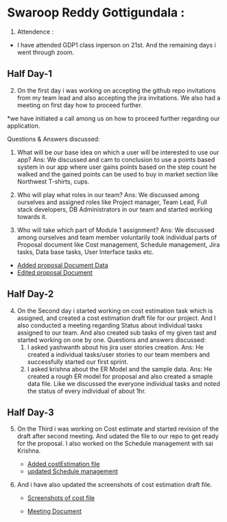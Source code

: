 # Swaroop Reddy Gottigundala :
1. Attendence :
* I have attended GDP1 class inperson on 21st. And the remaining days i went through zoom.

## Half Day-1

2. On the first day i was working on accepting the github repo invitations from my team lead and also accepting the jira invitations. We also had a meeting on first day how to proceed further.

*we have initiated a call among us on how to proceed further regarding our application.

Questions & Answers discussed:
1.	What will be our base idea on which a user will be interested to use our app?
Ans: We discussed and cam to conclusion to use a points based system in our app where user gains points based on the step count he walked and the gained points can be used to buy in market section like Northwest T-shirts, cups.

2. Who will play what roles in our team?
Ans: We discussed among ourselves and assigned roles like Project manager, Team Lead, Full stack developers, DB Administrators in our team and started working towards it.

3. Who will take which part of Module 1 assignment?
Ans: We discussed among ourselves and team member voluntarily took individual parts of Proposal document like Cost management, Schedule management, Jira tasks, Data base tasks, User Interface tasks etc.

* [Added proposal Document Data](https://github.com/sudheera96/Group-4--Hunt-game/commit/bb203bd44aa63f22a29f8a5b19a5b3b1f74b196a)
* [Edited proposal Document](https://github.com/sudheera96/Group-4--Hunt-game/commit/ac7cc327c278373bde9dedcf636bfa7af55e52f4)

## Half Day-2

4. On the Second day i started working on cost estimation task which is assigned, and created a cost estimation draft file for our project. And I also conducted a meeting    regarding Status about individual tasks assigned to our team. And also created sub tasks of my given tast and started working on one by one.
Questions and answers discussed:
   1. I asked yashwanth about his jira user stories creation.
   Ans: He created a individual tasks/user stories to our team members and successfully started our first sprint.
   2. I asked krishna about the ER Model and the sample data.
   Ans: He created a rough ER model for proposal and also created a smaple data file.
   Like we discussed the everyone individual tasks and noted the status of every individual of about 1hr.
   
 ## Half Day-3
   
5. On the Third i was working on Cost estimate and started revision of the draft after second meeting. And udated the file to our repo to get ready for the proposal.
   I also worked on the Schedule management with sai Krishna. 
   
   * [Added costEstimation file](https://github.com/sudheera96/Group-4--Hunt-game/commit/a9c72006cd4016f0fec71f57465c7b11dab280ce)
   * [updated Schedule management](https://github.com/sudheera96/Group-4--Hunt-game/commit/2186b55605cf0ced2492d6938a780528ae2911c0)
6. And i have also updated the screenshots of cost estimation draft file.

   * [Screenshots of cost file](https://github.com/sudheera96/Group-4--Hunt-game/commit/34b13484391e0f659e8c1328e5171c8d44109ac0)
   
   * [Meeting Document](https://github.com/sudheera96/Group-4--Hunt-game/commit/30e10b92c3157ae61137144dee33720a854dcf7c)
   
   
    
    







